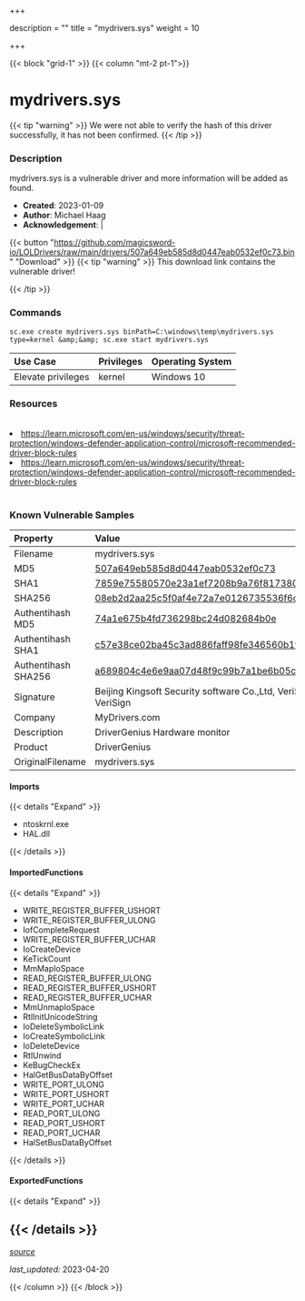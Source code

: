 +++

description = ""
title = "mydrivers.sys"
weight = 10

+++


{{< block "grid-1" >}}
{{< column "mt-2 pt-1">}}


# mydrivers.sys 


{{< tip "warning" >}}
We were not able to verify the hash of this driver successfully, it has not been confirmed.
{{< /tip >}}


### Description

mydrivers.sys is a vulnerable driver and more information will be added as found.

- **Created**: 2023-01-09
- **Author**: Michael Haag
- **Acknowledgement**:  | [](https://twitter.com/)

{{< button "https://github.com/magicsword-io/LOLDrivers/raw/main/drivers/507a649eb585d8d0447eab0532ef0c73.bin" "Download" >}}
{{< tip "warning" >}}
This download link contains the vulnerable driver!

{{< /tip >}}

### Commands

```
sc.exe create mydrivers.sys binPath=C:\windows\temp\mydrivers.sys type=kernel &amp;&amp; sc.exe start mydrivers.sys
```

| Use Case | Privileges | Operating System | 
|:---- | ---- | ---- |
| Elevate privileges | kernel | Windows 10 |

### Resources
<br>
<li><a href=" https://learn.microsoft.com/en-us/windows/security/threat-protection/windows-defender-application-control/microsoft-recommended-driver-block-rules"> https://learn.microsoft.com/en-us/windows/security/threat-protection/windows-defender-application-control/microsoft-recommended-driver-block-rules</a></li>
<li><a href="https://learn.microsoft.com/en-us/windows/security/threat-protection/windows-defender-application-control/microsoft-recommended-driver-block-rules">https://learn.microsoft.com/en-us/windows/security/threat-protection/windows-defender-application-control/microsoft-recommended-driver-block-rules</a></li>
<br>

### Known Vulnerable Samples

| Property           | Value |
|:-------------------|:------|
| Filename           | mydrivers.sys |
| MD5                | [507a649eb585d8d0447eab0532ef0c73](https://www.virustotal.com/gui/file/507a649eb585d8d0447eab0532ef0c73) |
| SHA1               | [7859e75580570e23a1ef7208b9a76f81738043d5](https://www.virustotal.com/gui/file/7859e75580570e23a1ef7208b9a76f81738043d5) |
| SHA256             | [08eb2d2aa25c5f0af4e72a7e0126735536f6c2c05e9c7437282171afe5e322c6](https://www.virustotal.com/gui/file/08eb2d2aa25c5f0af4e72a7e0126735536f6c2c05e9c7437282171afe5e322c6) |
| Authentihash MD5   | [74a1e675b4fd736298bc24d082684b0e](https://www.virustotal.com/gui/search/authentihash%253A74a1e675b4fd736298bc24d082684b0e) |
| Authentihash SHA1  | [c57e38ce02ba45c3ad886faff98fe346560b1f5e](https://www.virustotal.com/gui/search/authentihash%253Ac57e38ce02ba45c3ad886faff98fe346560b1f5e) |
| Authentihash SHA256| [a689804c4e6e9aa07d48f9c99b7a1be6b05cba1c632b1a083b8031f6e1651c28](https://www.virustotal.com/gui/search/authentihash%253Aa689804c4e6e9aa07d48f9c99b7a1be6b05cba1c632b1a083b8031f6e1651c28) |
| Signature         | Beijing Kingsoft Security software Co.,Ltd, VeriSign Class 3 Code Signing 2010 CA, VeriSign   |
| Company           | MyDrivers.com |
| Description       | DriverGenius Hardware monitor |
| Product           | DriverGenius |
| OriginalFilename  | mydrivers.sys |


#### Imports
{{< details "Expand" >}}
* ntoskrnl.exe
* HAL.dll

{{< /details >}}
#### ImportedFunctions
{{< details "Expand" >}}
* WRITE_REGISTER_BUFFER_USHORT
* WRITE_REGISTER_BUFFER_ULONG
* IofCompleteRequest
* WRITE_REGISTER_BUFFER_UCHAR
* IoCreateDevice
* KeTickCount
* MmMapIoSpace
* READ_REGISTER_BUFFER_ULONG
* READ_REGISTER_BUFFER_USHORT
* READ_REGISTER_BUFFER_UCHAR
* MmUnmapIoSpace
* RtlInitUnicodeString
* IoDeleteSymbolicLink
* IoCreateSymbolicLink
* IoDeleteDevice
* RtlUnwind
* KeBugCheckEx
* HalGetBusDataByOffset
* WRITE_PORT_ULONG
* WRITE_PORT_USHORT
* WRITE_PORT_UCHAR
* READ_PORT_ULONG
* READ_PORT_USHORT
* READ_PORT_UCHAR
* HalSetBusDataByOffset

{{< /details >}}
#### ExportedFunctions
{{< details "Expand" >}}

{{< /details >}}
-----



[*source*](https://github.com/magicsword-io/LOLDrivers/tree/main/yaml/mydrivers.yaml)

*last_updated:* 2023-04-20








{{< /column >}}
{{< /block >}}
